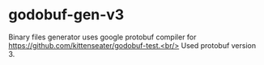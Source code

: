 # godobuf-gen-v3

Binary files generator uses google protobuf compiler for https://github.com/kittenseater/godobuf-test.<br/>
Used protobuf version 3.
